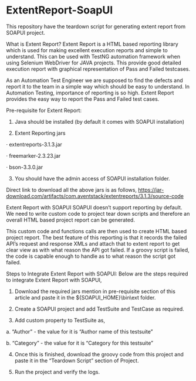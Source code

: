 # ExtentReport-SoapUI
This repository have the teardown script for generating extent report from SOAPUI project.

What is Extent Report?
Extent Report is a HTML based reporting library which is used for making excellent execution reports and simple to understand. This can be used with TestNG automation framework when using Selenium WebDriver for JAVA projects. This provide good detailed execution report with graphical representation of Pass and Failed testcases.

As an Automation Test Engineer we are supposed to find the defects and report it to the team in a simple way which should be easy to understand. In Automation Testing, importance of reporting is so high. Extent Report provides the easy way to report the Pass and Failed test cases.

Pre-requisite for Extent Report:
1.    Java should be installed (by default it comes with SOAPUI installation)

2.    Extent Reporting jars

·       extentreports-3.1.3.jar

·       freemarker-2.3.23.jar

·       bson-3.3.0.jar

3.    You should have the admin access of SOAPUI installation folder.

Direct link to download all the above jars is as follows,
https://jar-download.com/artifacts/com.aventstack/extentreports/3.1.3/source-code

Extent Report with SOAPUI
SOAPUI doesn’t support reporting by default. We need to write custom code to project tear down scripts and therefore an overall HTML based project report can be generated.

This custom code and functions calls are then used to create HTML based project report. The best feature of this reporting is that it records the failed API’s request and response XMLs and attach that to extent report to get clear view as with what reason the API got failed. If a groovy script is failed, the code is capable enough to handle as to what reason the script got failed.

Steps to Integrate Extent Report with SOAPUI:
Below are the steps required to integrate Extent Report with SOAPUI,

1.    Download the required jars mention in pre-requisite section of this article and paste it in the ${SOAPUI_HOME}\bin\ext folder.

2.    Create a SOAPUI project and add TestSuite and TestCase as required.

3.    Add custom property to TestSuite as,

a.    “Author” - the value for it is “Author name of this testsuite”

b.    “Category” - the value for it is “Category for this testsuite”

4.    Once this is finished, download the groovy code from this project and paste it in the “Teardown Script” section of Project.


5.    Run the project and verify the logs.

